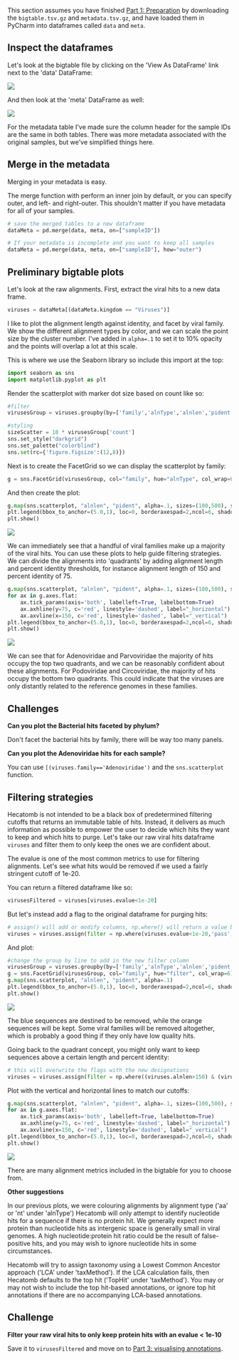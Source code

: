 
This section assumes you have finished [Part 1: Preparation](pythonTutorialPt1.md) by downloading the `bigtable.tsv.gz` and `metadata.tsv.gz`, 
and have loaded them in PyCharm into dataframes called `data` and `meta`.

## Inspect the dataframes

Let's look at the bigtable file by clicking on the 'View As DataFrame' link next to the 'data' DataFrame:

[![](img/pythonTutDataTable.png)](img/pythonTutDataTable.png)

And then look at the 'meta' DataFrame as well:

[![](img/pythonTutMetaTable.png)](img/pythonTutMetaTable.png)

For the metadata table I've made sure the column header for the sample IDs are the same in both tables.
There was more metadata associated with the original samples, but we've simplified things here.

## Merge in the metadata

Merging in your metadata is easy.

The merge function with perform an inner join by default, or you can specify outer, and left- and right-outer.
This shouldn't matter if you have metadata for all of your samples.

```python
# save the merged tables to a new dataframe
dataMeta = pd.merge(data, meta, on=["sampleID"])

# If your metadata is incomplete and you want to keep all samples
dataMeta = pd.merge(data, meta, on=["sampleID"], how="outer")
```

## Preliminary bigtable plots

Let's look at the raw alignments.
First, extract the viral hits to a new data frame. 

```python
viruses = dataMeta[(dataMeta.kingdom == "Viruses")]
```

I like to plot the alignment length against identity, and facet by viral family.
We show the different alignment types by color, and we can scale the point size by the cluster number.
I've added in `alpha=.1` to set it to 10% opacity and the points will overlap a lot at this scale.

This is where we use the Seaborn library so include this import at the top:

```python
import seaborn as sns
import matplotlib.pyplot as plt
```

Render the scatterplot with marker dot size based on count like so:

```python
#filter
virusesGroup = viruses.groupby(by=['family','alnType','alnlen','pident'], as_index=False).count()

#styling
sizeScatter = 10 * virusesGroup['count']
sns.set_style("darkgrid")
sns.set_palette("colorblind")
sns.set(rc={'figure.figsize':(12,8)})

```

Next is to create the FacetGrid so we can display the scatterplot by family:

```python
g = sns.FacetGrid(virusesGroup, col="family", hue="alnType", col_wrap=6)

```

And then create the plot:
```python
g.map(sns.scatterplot, "alnlen", "pident", alpha=.1, sizes=(100,500), size=sizeScatter)
plt.legend(bbox_to_anchor=(5.0,1), loc=0, borderaxespad=2,ncol=6, shadow=True, labelspacing=1.5, borderpad=1.5)
plt.show()

```


[![](img/pythonTutAlnPidFam.png)](img/pythonTutAlnPidFam.png)

We can immediately see that a handful of viral families make up a majority of the viral hits.
You can use these plots to help guide filtering strategies.
We can divide the alignments into 'quadrants' by adding alignment length and percent identity thresholds,
for instance alignment length of 150 and percent identity of 75. 

```python
g.map(sns.scatterplot, "alnlen", "pident", alpha=.1, sizes=(100,500), size=sizeScatter)
for ax in g.axes.flat:
    ax.tick_params(axis='both', labelleft=True, labelbottom=True)
    ax.axhline(y=75, c='red', linestyle='dashed', label="_horizontal")
    ax.axvline(x=150, c='red', linestyle='dashed', label="_vertical")
plt.legend(bbox_to_anchor=(5.0,1), loc=0, borderaxespad=2,ncol=6, shadow=True, labelspacing=1.5, borderpad=1.5)
plt.show()
```

[![](img/pythonTutAlnPidFamQuad.png)](img/pythonTutAlnPidFamQuad.png)

We can see that for Adenoviridae and Parvoviridae the majority of hits occupy the top two quadrants, 
and we can be reasonably confident about these alignments.
For Podoviridae and Circoviridae, the majority of hits occupy the bottom two quadrants.
This could indicate that the viruses are only distantly related to the reference genomes in these families.

## Challenges

**Can you plot the Bacterial hits faceted by phylum?**

Don't facet the bacterial hits by family, there will be way too many panels.

**Can you plot the Adenoviridae hits for each sample?**

You can use `[(viruses.family=='Adenoviridae')` and the `sns.scatterplot` function.


## Filtering strategies

Hecatomb is not intended to be a black box of predetermined filtering cutoffs that returns an immutable table of hits.
Instead, it delivers as much information as possible to empower the user to decide which hits they want to keep and which hits to purge.
Let's take our raw viral hits dataframe `viruses` and filter them to only keep the ones we are confident about.

The evalue is one of the most common metrics to use for filtering alignments.
Let's see what hits would be removed if we used a fairly stringent cutoff of 1e-20.

You can return a filtered dataframe like so:

```python
virusesFiltered = viruses[viruses.evalue<1e-20]
```

But let's instead add a flag to the original dataframe for purging hits:

```python
# assign() will add or modify columns, np.where() will return a value base on a condition
viruses = viruses.assign(filter = np.where(viruses.evalue<1e-20,'pass','filter'))
```

And plot:

```python
#change the group by line to add in the new filter column
virusesGroup = viruses.groupby(by=['family','alnType','alnlen','pident','filter'], as_index=False).count()
g = sns.FacetGrid(virusesGroup, col="family", hue="filter", col_wrap=6)
g.map(sns.scatterplot, "alnlen", "pident", alpha=.1)
plt.legend(bbox_to_anchor=(5.0,1), loc=0, borderaxespad=2,ncol=6, shadow=True, labelspacing=1.5, borderpad=1.5)
plt.show()
```

[![](img/pythonTutVirEvalFilt.png)](img/pythonTutVirEvalFilt.png)

The blue sequences are destined to be removed, while the orange sequences will be kept.
Some viral families will be removed altogether, which is probably a good thing if they only have low quality hits.

Going back to the quadrant concept, you might only want to keep sequences above a certain length and percent identity:

```python
# this will overwrite the flags with the new designations
viruses = viruses.assign(filter = np.where((viruses.alnlen>150) & (viruses.pident>75),'pass','filter'))
```

Plot with the vertical and horizontal lines to match our cutoffs:

```python
g.map(sns.scatterplot, "alnlen", "pident", alpha=.1, sizes=(100,500), size=sizeScatter)
for ax in g.axes.flat:
    ax.tick_params(axis='both', labelleft=True, labelbottom=True)
    ax.axhline(y=75, c='red', linestyle='dashed', label="_horizontal")
    ax.axvline(x=150, c='red', linestyle='dashed', label="_vertical")
plt.legend(bbox_to_anchor=(5.0,1), loc=0, borderaxespad=2,ncol=6, shadow=True, labelspacing=1.5, borderpad=1.5)
plt.show()
```

[![](img/pythonTutVirLenFilt.png)](img/pythonTutVirLenFilt.png)

There are many alignment metrics included in the bigtable for you to choose from.

**Other suggestions**

In our previous plots, we were colouring alignments by alignment type ('aa' or 'nt' under 'alnType')
Hecatomb will only attempt to identify nucleotide hits for a sequence if there is no protein hit.
We generally expect more protein than nucleotide hits as intergenic space is generally small in viral genomes.
A high nucleotide:protein hit ratio could be the result of false-positive hits, 
and you may wish to ignore nucleotide hits in some circumstances.

Hecatomb will try to assign taxonomy using a Lowest Common Ancestor approach ('LCA' under 'taxMethod').
If the LCA calculation fails, then Hecatomb defaults to the top hit ('TopHit' under 'taxMethod').
You may or may not wish to include the top hit-based annotations, 
or ignore top hit annotations if there are no accompanying LCA-based annotations.

## Challenge

**Filter your raw viral hits to only keep protein hits with an evalue < 1e-10**

Save it to `virusesFiltered` and move on to [Part 3: visualising annotations](pythonTutorialPt3.md).
